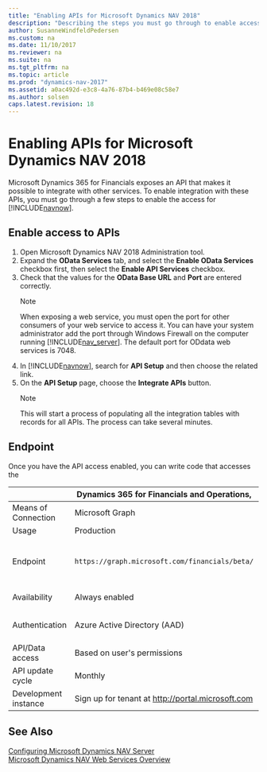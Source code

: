 ```yaml
---
title: "Enabling APIs for Microsoft Dynamics NAV 2018"
description: "Describing the steps you must go through to enable access to the APIs."
author: SusanneWindfeldPedersen
ms.custom: na
ms.date: 11/10/2017
ms.reviewer: na
ms.suite: na
ms.tgt_pltfrm: na
ms.topic: article
ms.prod: "dynamics-nav-2017"
ms.assetid: a0ac492d-e3c8-4a76-87b4-b469e08c58e7
ms.author: solsen
caps.latest.revision: 18
---
```


# Enabling APIs for Microsoft Dynamics NAV 2018
Microsoft Dynamics 365 for Financials exposes an API that makes it possible to integrate with other services. To enable integration with these APIs, you must go through a few steps to enable the access for [!INCLUDE[navnow](includes/navnow_md.md)].

## Enable access to APIs

1. Open Microsoft Dynamics NAV 2018 Administration tool. 
2. Expand the **OData Services** tab, and select the **Enable OData Services** checkbox first, then select the **Enable API Services** checkbox.
3. Check that the values for the **OData Base URL** and **Port** are entered correctly.  
    > [!NOTE]  
    >  When exposing a web service, you must open the port for other consumers of your web service to access it. You can have your system administrator add the port through Windows Firewall on the computer running [!INCLUDE[nav_server](includes/nav_server_md.md)]. The default port for ODdata web services is 7048.
4. In [!INCLUDE[navnow](includes/navnow_md.md)], search for **API Setup** and then choose the related link.
5. On the **API Setup** page, choose the **Integrate APIs** button.  
    > [!NOTE] 
    > This will start a process of populating all the integration tables with records for all APIs. The process can take several minutes.

## Endpoint
Once you have the API access enabled, you can write code that accesses the 

||Dynamics 365 for Financials and Operations,|Business Edition (Online)||Microsoft Dynamics NAV 2018 (on-prem)|
|--|--|--|--|--|
|Means of Connection|Microsoft Graph|Common endpoint service|Direct tenant|Direct installation|
|Usage|Production|Production|Rapid development and testing only|Production|
|Endpoint|`https://graph.microsoft.com/financials/beta/`| `https://api.financials.dynamics.com`|`https://<tenant url>:7948/MS/api/<API version>/` Example: `https://contoso.com:7048/api/beta`|OData base URL in installation `https://<base URL>:<port>/v1.0/api/<API version>/` Example: `https://nav.contoso.com:7048/v1.0/api/beta/` Must be exposed through a firewall.|
|Availability|Always enabled|Always enabled|Always enabled|Disabled by default. Must be enabled by the administrator.|
|Authentication|Azure Active Directory (AAD)|Azure Active Directory (AAD)|Basic authentication. Username and web service access key as password.|Basic authentication. Username and web service access key as password.|
|API/Data access|Based on user's permissions|Based on user's permissions|Based on user's permissions|Based on user's permissions|
|API update cycle|Monthly|Monthly|Monthly|Hotfixes installed by partner|
|Development instance|Sign up for tenant at http://portal.microsoft.com|Sign up for tenant at http://portal.microsoft.com|Sign up for tenant at http://portal.microsoft.com|Get Docker instance|









## See Also
[Configuring Microsoft Dynamics NAV Server](configuring-microsoft-dynamics-nav-server.md)  
[Microsoft Dynamics NAV Web Services Overview](microsoft-dynamics-nav-web-services-overview.md)  